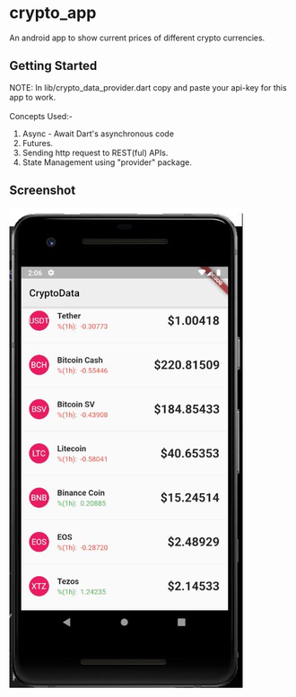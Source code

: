 # crypto_app

An android app to show current prices of different crypto currencies.

## Getting Started

NOTE: In lib/crypto_data_provider.dart copy and paste your api-key for this app to work.<br />
<br />
Concepts Used:-<br />
1. Async - Await Dart's asynchronous code<br />
2. Futures.<br />
3. Sending http request to REST(ful) APIs.<br />
4. State Management using "provider" package.<br />

## Screenshot
![](crypto.jpg)
